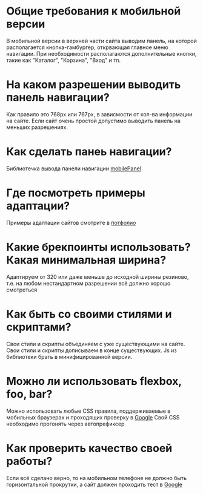 # Общие требования к мобильной версии
В мобильной версии в верхней части сайта выводим панель, на которой располагается кнопка-гамбургер, открвающая главное меню навигации.
При необходимости располагаются дополнительные кнопки, такие как "Каталог", "Корзина", "Вход" и тп.

# На каком разрешении выводить панель навигации?
Как правило это 768px или 767px, в зависмости от кол-ва информации на сайте. Если сайт очень простой допустимо выводить панель на меньших разрешениях.

# Как сделать панеь навигации?
Библиотечка вывода панели навигации [mobilePanel](https://github.com/AndreyMyagkov/mobilePanel)

# Где посмотреть примеры адаптации?
Примеры адаптации сайтов смотрите в [потфолио](http://saitzavod.ru/portfolio/#category-mobile)

# Какие брекпоинты использовать? Какая минимальная ширина?
Адаптируем от 320 или даже меньше до исходной ширины резиново, т.е. на любом нестандартном разрешении всё должно хорошо смотреться

# Как быть со своими стилями и скриптами?
Свои стили и скрипты объединяем с уже существующими на сайте.
Свои стили и скрипты дописываем в конце существующих.
Js из библиотеки брать в минифицированной версии.

# Можно ли использовать flexbox, foo, bar?
Можно использовать любые CSS правила, поддерживаемые в мобильных браузерах и проходящих проверку в [Google](https://search.google.com/test/mobile-friendly)
Свой CSS необходимо прогонять через автопрефиксер

# Как проверить качество своей работы?
Если всё сделано верно, то на мобильном телефоне не должно быть горизонтальной прокрутки, а сайт должен проходить тест в [Google](https://search.google.com/test/mobile-friendly)